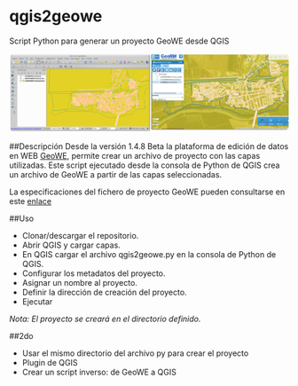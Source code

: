 # qgis2geowe
Script Python para generar un proyecto GeoWE desde QGIS

![qgis2geowe](img/qgis2geowe.png)

##Descripción
Desde la versión 1.4.8 Beta la plataforma de edición de datos en WEB [GeoWE](geowe.org), permite crear un archivo de proyecto con las capas utilizadas. 
Este script ejecutado desde la consola de Python de QGIS crea un archivo de GeoWE a partir de las capas seleccionadas.

La especificaciones del fichero de proyecto GeoWE pueden consultarse en este [enlace](http://www.geowe.org/guide/proyectos/index.html)

##Uso
- Clonar/descargar el repositorio.
- Abrir QGIS y cargar capas.
- En QGIS cargar el archivo qgis2geowe.py en la consola de Python de QGIS.
- Configurar los metadatos del proyecto.
- Asignar un nombre al proyecto.
- Definir la dirección de creación del proyecto.
- Ejecutar

*Nota: El proyecto se creará en el directorio definido.*

##2do
- Usar el mismo directorio del archivo py para crear el proyecto
- Plugin de QGIS
- Crear un script inverso: de GeoWE a QGIS
